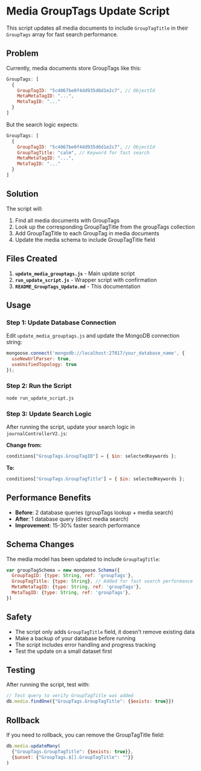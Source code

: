 # Media GroupTags Update Script

This script updates all media documents to include `GroupTagTitle` in their `GroupTags` array for fast search performance.

## Problem

Currently, media documents store GroupTags like this:
```javascript
GroupTags: [
  {
    GroupTagID: "5c4067be0f4dd935d6d1e2c7", // ObjectId
    MetaMetaTagID: "...",
    MetaTagID: "..."
  }
]
```

But the search logic expects:
```javascript
GroupTags: [
  {
    GroupTagID: "5c4067be0f4dd935d6d1e2c7", // ObjectId
    GroupTagTitle: "calm", // Keyword for fast search
    MetaMetaTagID: "...",
    MetaTagID: "..."
  }
]
```

## Solution

The script will:
1. Find all media documents with GroupTags
2. Look up the corresponding GroupTagTitle from the groupTags collection
3. Add GroupTagTitle to each GroupTag in media documents
4. Update the media schema to include GroupTagTitle field

## Files Created

1. **`update_media_grouptags.js`** - Main update script
2. **`run_update_script.js`** - Wrapper script with confirmation
3. **`README_GroupTags_Update.md`** - This documentation

## Usage

### Step 1: Update Database Connection
Edit `update_media_grouptags.js` and update the MongoDB connection string:
```javascript
mongoose.connect('mongodb://localhost:27017/your_database_name', {
  useNewUrlParser: true,
  useUnifiedTopology: true
});
```

### Step 2: Run the Script
```bash
node run_update_script.js
```

### Step 3: Update Search Logic
After running the script, update your search logic in `journalControllerV2.js`:

**Change from:**
```javascript
conditions["GroupTags.GroupTagID"] = { $in: selectedKeywords };
```

**To:**
```javascript
conditions["GroupTags.GroupTagTitle"] = { $in: selectedKeywords };
```

## Performance Benefits

- **Before**: 2 database queries (groupTags lookup + media search)
- **After**: 1 database query (direct media search)
- **Improvement**: 15-30% faster search performance

## Schema Changes

The media model has been updated to include `GroupTagTitle`:

```javascript
var groupTagSchema = new mongoose.Schema({
  GroupTagID: {type: String, ref: 'groupTags'},
  GroupTagTitle: {type: String}, // Added for fast search performance
  MetaMetaTagID: {type: String, ref: 'groupTags'},
  MetaTagID: {type: String, ref: 'groupTags'},
})
```

## Safety

- The script only adds `GroupTagTitle` field, it doesn't remove existing data
- Make a backup of your database before running
- The script includes error handling and progress tracking
- Test the update on a small dataset first

## Testing

After running the script, test with:
```javascript
// Test query to verify GroupTagTitle was added
db.media.findOne({"GroupTags.GroupTagTitle": {$exists: true}})
```

## Rollback

If you need to rollback, you can remove the GroupTagTitle field:
```javascript
db.media.updateMany(
  {"GroupTags.GroupTagTitle": {$exists: true}},
  {$unset: {"GroupTags.$[].GroupTagTitle": ""}}
)
```
